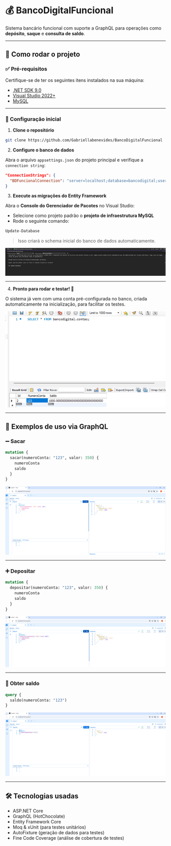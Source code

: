 # 💰 BancoDigitalFuncional

Sistema bancário funcional com suporte a GraphQL para operações como **depósito**, **saque** e **consulta de saldo**.

---

## 🚀 Como rodar o projeto

### ✅ Pré-requisitos

Certifique-se de ter os seguintes itens instalados na sua máquina:

- [.NET SDK 9.0](https://dotnet.microsoft.com/download)
- [Visual Studio 2022+](https://visualstudio.microsoft.com/)
- [MySQL](https://dev.mysql.com/downloads/)

---

### 🔧 Configuração inicial

1. **Clone o repositório**

```bash
git clone https://github.com/Gabriellabenevides/BancoDigitalFuncional
```

2. **Configure o banco de dados**

Abra o arquivo `appsettings.json` do projeto principal e verifique a `connection string`:

```json
"ConnectionStrings": {
  "BDFuncionalConnection": "server=localhost;database=bancodigital;user=root;password=root"
}
```

3. **Execute as migrações do Entity Framework**

Abra o **Console do Gerenciador de Pacotes** no Visual Studio:

- Selecione como projeto padrão o **projeto de infraestrutura MySQL**
- Rode o seguinte comando:

```powershell
Update-Database
```

> Isso criará o schema inicial do banco de dados automaticamente.

![Migração](image.png)

---

4. **Pronto para rodar e testar! 🎉**

O sistema já vem com uma conta pré-configurada no banco, criada automaticamente na inicialização, para facilitar os testes.

![Conta criada](image-1.png)

---

## 🧪 Exemplos de uso via GraphQL

### ➖ Sacar

```graphql
mutation {
  sacar(numeroConta: "123", valor: 350) {
    numeroConta
    saldo
  }
}
```

![Exemplo de saque](image-2.png)

---

### ➕ Depositar

```graphql
mutation {
  depositar(numeroConta: "123", valor: 350) {
    numeroConta
    saldo
  }
}
```

![Exemplo de depósito](image-3.png)

---

### 💼 Obter saldo

```graphql
query {
  saldo(numeroConta: "123")
}
```

![Consulta de saldo](image-4.png)

---

## 🛠️ Tecnologias usadas

- ASP.NET Core
- GraphQL (HotChocolate)
- Entity Framework Core
- Moq & xUnit (para testes unitários)
- AutoFixture (geração de dados para testes)
- Fine Code Coverage (análise de cobertura de testes)
